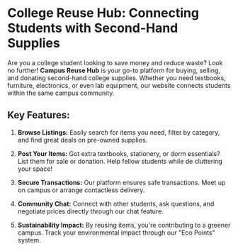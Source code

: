 # College Reuse Hub: Connecting Students with Second-Hand Supplies

Are you a college student looking to save money and reduce waste? Look no further! **Campus Reuse Hub** is your go-to platform for buying, selling, and donating second-hand college supplies. Whether you need textbooks, furniture, electronics, or even lab equipment, our website connects students within the same campus community.

## Key Features:

1. **Browse Listings:** Easily search for items you need, filter by category, and find great deals on pre-owned supplies.

2. **Post Your Items:** Got extra textbooks, stationery, or dorm essentials? List them for sale or donation. Help fellow students while de cluttering your space!

3. **Secure Transactions:** Our platform ensures safe transactions. Meet up on campus or arrange contactless delivery.

4. **Community Chat:** Connect with other students, ask questions, and negotiate prices directly through our chat feature.

5. **Sustainability Impact:** By reusing items, you're contributing to a greener campus. Track your environmental impact through our "Eco Points" system.

